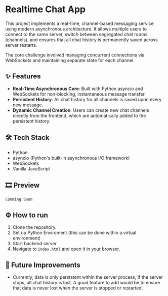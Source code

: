 # Realtime Chat App

This project implements a real-time, channel-based messaging service using modern asynchronous architecture. It allows multiple users to connect to the same server, switch between segregated chat rooms (channels), and ensures that all chat history is permanently saved across server restarts. <br>

The core challenge involved managing concurrent connections via WebSockets and maintaining separate state for each channel.

## ✨ Features
* **Real-Time Asynchronous Core**: Built with Python asyncio and WebSockets for non-blocking, instantaneous message transfer.
* **Persistent History**: All chat history for all channels is saved upon every new message.
* **Dynamic Channel Creation**: Users can create new chat channels directly from the frontend, which are automatically added to the persistent history.

## 🛠️ Tech Stack
* Python
* asyncio (Python's built-in asynchronous I/O framework)
* WebSockets
* Vanilla JavaScript

## 🎞️ Preview
``` Comming Soon ```

## ⚙️ How to run

1. Clone the repository.
2. Set up Python Enviroment (this can be done within a virtual environment)
3. Start backend server
4. Navigate to `index.html` and open it in your browser.

## 💭 Future Improvements
* Currently, data is only perststent within the server process; If the server stops, all chat history is lost. A good feature to add would be to ensure that data is never lost when the server is stopped or restarted.
